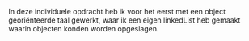 In deze individuele opdracht heb ik voor het eerst met een object georiënteerde taal gewerkt, waar ik een eigen linkedList heb gemaakt waarin objecten konden worden opgeslagen.
